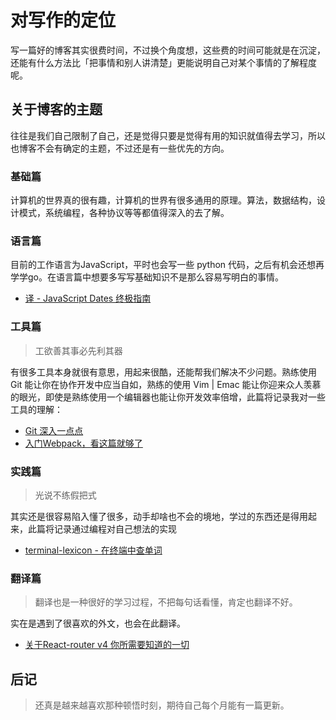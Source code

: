 # 对写作的定位

写一篇好的博客其实很费时间，不过换个角度想，这些费的时间可能就是在沉淀，还能有什么方法比「把事情和别人讲清楚」更能说明自己对某个事情的了解程度呢。

## 关于博客的主题

往往是我们自己限制了自己，还是觉得只要是觉得有用的知识就值得去学习，所以也博客不会有确定的主题，不过还是有一些优先的方向。

### 基础篇

计算机的世界真的很有趣，计算机的世界有很多通用的原理。算法，数据结构，设计模式，系统编程，各种协议等等都值得深入的去了解。

### 语言篇

目前的工作语言为JavaScript，平时也会写一些 python 代码，之后有机会还想再学学go。在语言篇中想要多写写基础知识不是那么容易写明白的事情。

- [译 - JavaScript Dates 终极指南](https://github.com/Val-Zhang/blogs/blob/master/articles/base/JavaScript%20%E6%97%A5%E6%9C%9F%E5%AF%B9%E8%B1%A1%E7%BB%88%E6%9E%81%E6%8C%87%E5%8D%97.md)

### 工具篇

> 工欲善其事必先利其器

有很多工具本身就很有意思，用起来很酷，还能帮我们解决不少问题。熟练使用 Git 能让你在协作开发中应当自如，熟练的使用 Vim | Emac 能让你迎来众人羡慕的眼光，即使是熟练使用一个编辑器也能让你开发效率倍增，此篇将记录我对一些工具的理解：

* [Git 深入一点点](https://github.com/zhangwang1990/blogs/issues/9)
* [入门Webpack，看这篇就够了](https://www.jianshu.com/p/42e11515c10f)

### 实践篇

> 光说不练假把式

其实还是很容易陷入懂了很多，动手却啥也不会的境地，学过的东西还是得用起来，此篇将记录通过编程对自己想法的实现

- [terminal-lexicon - 在终端中查单词](https://github.com/zhangwang1990/terminal-lexicon) 


### 翻译篇

> 翻译也是一种很好的学习过程，不把每句话看懂，肯定也翻译不好。

实在是遇到了很喜欢的外文，也会在此翻译。

- [关于React-router v4 你所需要知道的一切](https://github.com/Val-Zhang/blogs/blob/master/articles/FE-Frameworks/%E5%85%B3%E4%BA%8E%20React%20Router4%EF%BC%8C%E4%BD%A0%E6%89%80%E9%9C%80%E8%A6%81%E7%9F%A5%E9%81%93%E7%9A%84%E4%B8%80%E5%88%87.md)

## 后记

> 还真是越来越喜欢那种顿悟时刻，期待自己每个月能有一篇更新。
